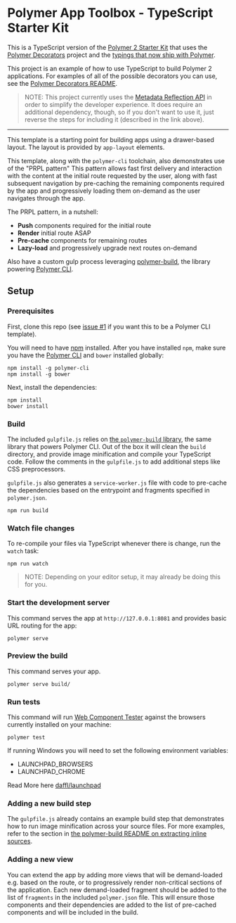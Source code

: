 # Polymer App Toolbox - TypeScript Starter Kit

This is a TypeScript version of the [Polymer 2 Starter Kit](https://github.com/PolymerElements/polymer-starter-kit) that 
uses the [Polymer Decorators](https://github.com/Polymer/polymer-decorators) project and the 
[typings that now ship with Polymer](https://github.com/Polymer/polymer/tree/master/types).

This project is an example of how to use TypeScript to build Polymer 2 applications. For examples of all of the 
possible decorators you can use, see the [Polymer Decorators README](https://github.com/Polymer/polymer-decorators/blob/master/README.md).

> NOTE: This project currently uses the [Metadata Reflection API](https://github.com/Polymer/polymer-decorators#metadata-reflection-api) 
in order to simplify the developer experience. It does require an additional dependency, though, so if you don't want to use it, 
just reverse the steps for including it (described in the link above).

---

This template is a starting point for building apps using a drawer-based
layout. The layout is provided by `app-layout` elements.

This template, along with the `polymer-cli` toolchain, also demonstrates use
of the "PRPL pattern" This pattern allows fast first delivery and interaction with
the content at the initial route requested by the user, along with fast subsequent
navigation by pre-caching the remaining components required by the app and
progressively loading them on-demand as the user navigates through the app.

The PRPL pattern, in a nutshell:

* **Push** components required for the initial route
* **Render** initial route ASAP
* **Pre-cache** components for remaining routes
* **Lazy-load** and progressively upgrade next routes on-demand

Also have a custom gulp process leveraging [polymer-build](https://github.com/Polymer/polymer-build),
the library powering [Polymer CLI](https://github.com/Polymer/polymer-cli).

## Setup

### Prerequisites

First, clone this repo (see [issue #1](https://github.com/virtua-tech/polymer-typescript-starter-kit/issues/1) 
if you want this to be a Polymer CLI template).

You will need to have [npm](https://www.npmjs.com/) installed. After you have installed `npm`, make sure you have the 
[Polymer CLI](https://github.com/Polymer/polymer-cli) and `bower` installed globally:

    npm install -g polymer-cli
    npm install -g bower

Next, install the dependencies:

    npm install
    bower install 

### Build

The included `gulpfile.js` relies on [the `polymer-build` library](https://github.com/Polymer/polymer-build),
the same library that powers Polymer CLI. Out of the box it will clean the
`build` directory, and provide image minification and compile your TypeScript code. Follow the comments in the
`gulpfile.js` to add additional steps like CSS preprocessors.

`gulpfile.js` also generates a `service-worker.js` file with code to pre-cache
the dependencies based on the entrypoint and fragments specified in
`polymer.json`.

    npm run build

### Watch file changes

To re-compile your files via TypeScript whenever there is change, run the `watch` task:

    npm run watch
    
> NOTE: Depending on your editor setup, it may already be doing this for you.

### Start the development server

This command serves the app at `http://127.0.0.1:8081` and provides basic URL
routing for the app:

    polymer serve
    
### Preview the build

This command serves your app.

    polymer serve build/

### Run tests

This command will run [Web Component Tester](https://github.com/Polymer/web-component-tester)
against the browsers currently installed on your machine:

    polymer test

If running Windows you will need to set the following environment variables:

- LAUNCHPAD_BROWSERS
- LAUNCHPAD_CHROME

Read More here [daffl/launchpad](https://github.com/daffl/launchpad#environment-variables-impacting-local-browsers-detection)

### Adding a new build step

The `gulpfile.js` already contains an example build step that demonstrates how
to run image minification across your source files. For more examples, refer to
the section in [the polymer-build README on extracting inline sources](https://github.com/Polymer/polymer-build#extracting-inlined-cssjs).

### Adding a new view

You can extend the app by adding more views that will be demand-loaded
e.g. based on the route, or to progressively render non-critical sections of the
application. Each new demand-loaded fragment should be added to the list of
`fragments` in the included `polymer.json` file. This will ensure those
components and their dependencies are added to the list of pre-cached components
and will be included in the build.
